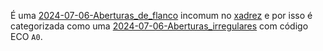 É uma [2024-07-06-Aberturas_de_flanco](2024-07-06-Aberturas_de_flanco.md) incomum no [xadrez](2024-07-06-Xadrez.md) e por isso é categorizada como uma [2024-07-06-Aberturas_irregulares](2024-07-06-Aberturas_irregulares.md) com código ECO `A0`.